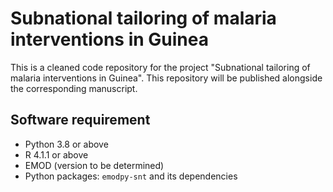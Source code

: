 # Subnational tailoring of malaria interventions in Guinea
This is a cleaned code repository for the project "Subnational tailoring of malaria interventions in Guinea". This repository will be published alongside the corresponding manuscript.

## Software requirement
- Python 3.8 or above
- R 4.1.1 or above
- EMOD (version to be determined)
- Python packages: `emodpy-snt` and its dependencies
